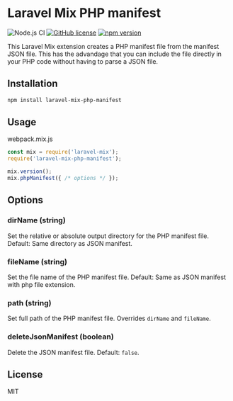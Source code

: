 # Laravel Mix PHP manifest


![Node.js CI](https://github.com/hbgl/laravel-mix-php-manifest/workflows/Node.js%20CI/badge.svg) [![GitHub license](https://img.shields.io/badge/license-MIT-blue.svg)](https://github.com/hbgl/laravel-mix-php-manifest/blob/main/LICENSE) [![npm version](https://img.shields.io/npm/v/money-money-money.svg)](https://www.npmjs.com/package/money-money-money)

This Laravel Mix extension creates a PHP manifest file from the manifest JSON file. This has the advandage that you can include the file directly in your PHP code without having to parse a JSON file.

## Installation

```bash
npm install laravel-mix-php-manifest
```

## Usage

webpack.mix.js
```javascript
const mix = require('laravel-mix');
require('laravel-mix-php-manifest');

mix.version();
mix.phpManifest({ /* options */ });
```

## Options

### **dirName** (string)
Set the relative or absolute output directory for the PHP manifest file. Default: Same directory as JSON manifest.

### **fileName** (string)
Set the file name of the PHP manifest file. Default: Same as JSON manifest with php file extension.

### **path** (string)
Set full path of the PHP manifest file. Overrides `dirName` and `fileName`.

### **deleteJsonManifest** (boolean)
Delete the JSON manifest file. Default: `false`.

## License

MIT